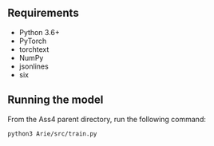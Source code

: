 ## Requirements

* Python 3.6+
* PyTorch 
* torchtext 
* NumPy
* jsonlines
* six


## Running the model 
From the Ass4 parent directory, run the following command:
  
`python3 Arie/src/train.py`


